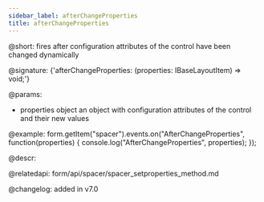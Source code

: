 ```yaml
---
sidebar_label: afterChangeProperties
title: afterChangeProperties
---          
```


@short: fires after configuration attributes of the control have been changed dynamically

@signature: {'afterChangeProperties: (properties: IBaseLayoutItem) => void;'}

@params:
- properties     object      an object with configuration attributes of the control and their new values

@example:
form.getItem("spacer").events.on("AfterChangeProperties", function(properties) {
    console.log("AfterChangeProperties", properties);
});



@descr:

@relatedapi: form/api/spacer/spacer_setproperties_method.md

@changelog: added in v7.0
